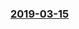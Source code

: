### [2019-03-15](https://github.com/Snailclimb/JavaGuide/blob/master/Java/Java%E5%9F%BA%E7%A1%80%E7%9F%A5%E8%AF%86.md#17-%E6%8E%A5%E5%8F%A3%E5%92%8C%E6%8A%BD%E8%B1%A1%E7%B1%BB%E7%9A%84%E5%8C%BA%E5%88%AB%E6%98%AF%E4%BB%80%E4%B9%88)
